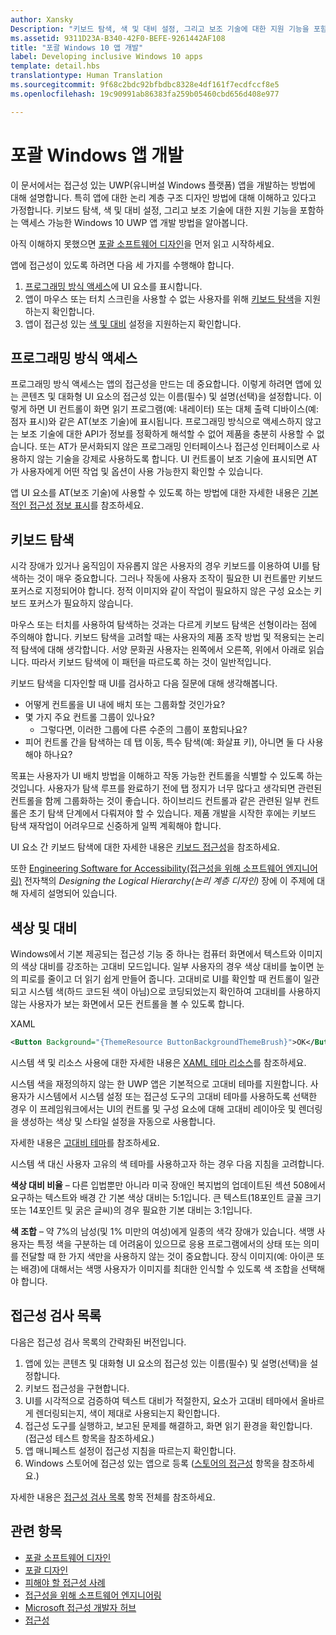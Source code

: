 ```yaml
---
author: Xansky
Description: "키보드 탐색, 색 및 대비 설정, 그리고 보조 기술에 대한 지원 기능을 포함하는 액세스 가능한 Windows 10 UWP 앱 개발 방법을 알아봅니다."
ms.assetid: 9311D23A-B340-42F0-BEFE-9261442AF108
title: "포괄 Windows 10 앱 개발"
label: Developing inclusive Windows 10 apps
template: detail.hbs
translationtype: Human Translation
ms.sourcegitcommit: 9f68c2bdc92bfbdbc8328e4df161f7ecdfccf8e5
ms.openlocfilehash: 19c90991ab86383fa259b05460cbd656d408e977

---
```


# 포괄 Windows 앱 개발  

이 문서에서는 접근성 있는 UWP(유니버설 Windows 플랫폼) 앱을 개발하는 방법에 대해 설명합니다. 특히 앱에 대한 논리 계층 구조 디자인 방법에 대해 이해하고 있다고 가정합니다. 키보드 탐색, 색 및 대비 설정, 그리고 보조 기술에 대한 지원 기능을 포함하는 액세스 가능한 Windows 10 UWP 앱 개발 방법을 알아봅니다.

아직 이해하지 못했으면 [포괄 소프트웨어 디자인](designing-inclusive-software.md)을 먼저 읽고 시작하세요.

앱에 접근성이 있도록 하려면 다음 세 가지를 수행해야 합니다.

1. [프로그래밍 방식 액세스](#programmatic-access)에 UI 요소를 표시합니다.
2. 앱이 마우스 또는 터치 스크린을 사용할 수 없는 사용자를 위해 [키보드 탐색](#keyboard-navigation)을 지원하는지 확인합니다.
3. 앱이 접근성 있는 [색 및 대비](#color-and-contrast) 설정을 지원하는지 확인합니다.

## 프로그래밍 방식 액세스  
프로그래밍 방식 액세스는 앱의 접근성을 만드는 데 중요합니다. 이렇게 하려면 앱에 있는 콘텐츠 및 대화형 UI 요소의 접근성 있는 이름(필수) 및 설명(선택)을 설정합니다. 이렇게 하면 UI 컨트롤이 화면 읽기 프로그램(예: 내레이터) 또는 대체 출력 디바이스(예: 점자 표시)와 같은 AT(보조 기술)에 표시됩니다. 프로그래밍 방식으로 액세스하지 않고는 보조 기술에 대한 API가 정보를 정확하게 해석할 수 없어 제품을 충분히 사용할 수 없습니다. 또는 AT가 문서화되지 않은 프로그래밍 인터페이스나 접근성 인터페이스로 사용하지 않는 기술을 강제로 사용하도록 합니다. UI 컨트롤이 보조 기술에 표시되면 AT가 사용자에게 어떤 작업 및 옵션이 사용 가능한지 확인할 수 있습니다.  

앱 UI 요소를 AT(보조 기술)에 사용할 수 있도록 하는 방법에 대한 자세한 내용은 [기본적인 접근성 정보 표시](basic-accessibility-information.md)를 참조하세요.

## 키보드 탐색  
시각 장애가 있거나 움직임이 자유롭지 않은 사용자의 경우 키보드를 이용하여 UI를 탐색하는 것이 매우 중요합니다. 그러나 작동에 사용자 조작이 필요한 UI 컨트롤만 키보드 포커스로 지정되어야 합니다. 정적 이미지와 같이 작업이 필요하지 않은 구성 요소는 키보드 포커스가 필요하지 않습니다.  

마우스 또는 터치를 사용하여 탐색하는 것과는 다르게 키보드 탐색은 선형이라는 점에 주의해야 합니다. 키보드 탐색을 고려할 때는 사용자의 제품 조작 방법 및 적용되는 논리적 탐색에 대해 생각합니다. 서양 문화권 사용자는 왼쪽에서 오른쪽, 위에서 아래로 읽습니다. 따라서 키보드 탐색에 이 패턴을 따르도록 하는 것이 일반적입니다.  

키보드 탐색을 디자인할 때 UI를 검사하고 다음 질문에 대해 생각해봅니다.
* 어떻게 컨트롤을 UI 내에 배치 또는 그룹화할 것인가요?
* 몇 가지 주요 컨트롤 그룹이 있나요?
    * 그렇다면, 이러한 그룹에 다른 수준의 그룹이 포함되나요?
*   피어 컨트롤 간을 탐색하는 데 탭 이동, 특수 탐색(예: 화살표 키), 아니면 둘 다 사용해야 하나요?

목표는 사용자가 UI 배치 방법을 이해하고 작동 가능한 컨트롤을 식별할 수 있도록 하는 것입니다. 사용자가 탐색 루프를 완료하기 전에 탭 정지가 너무 많다고 생각되면 관련된 컨트롤을 함께 그룹화하는 것이 좋습니다. 하이브리드 컨트롤과 같은 관련된 일부 컨트롤은 초기 탐색 단계에서 다뤄져야 할 수 있습니다. 제품 개발을 시작한 후에는 키보드 탐색 재작업이 어려우므로 신중하게 일찍 계획해야 합니다.  

UI 요소 간 키보드 탐색에 대한 자세한 내용은 [키보드 접근성](keyboard-accessibility.md)을 참조하세요.  

또한 [Engineering Software for Accessibility(접근성을 위해 소프트웨어 엔지니어링)](https://www.microsoft.com/download/details.aspx?id=19262) 전자책의 _Designing the Logical Hierarchy(논리 계층 디자인)_ 장에 이 주제에 대해 자세히 설명되어 있습니다.

## 색상 및 대비  
Windows에서 기본 제공되는 접근성 기능 중 하나는 컴퓨터 화면에서 텍스트와 이미지의 색상 대비를 강조하는 고대비 모드입니다. 일부 사용자의 경우 색상 대비를 높이면 눈의 피로를 줄이고 더 읽기 쉽게 만들어 줍니다. 고대비로 UI를 확인할 때 컨트롤이 일관되고 시스템 색(하드 코드된 색이 아님)으로 코딩되었는지 확인하여 고대비를 사용하지 않는 사용자가 보는 화면에서 모든 컨트롤을 볼 수 있도록 합니다.  

XAML
```xml
<Button Background="{ThemeResource ButtonBackgroundThemeBrush}">OK</Button>
```
시스템 색 및 리소스 사용에 대한 자세한 내용은 [XAML 테마 리소스](../controls-and-patterns/xaml-theme-resources.md)를 참조하세요.

시스템 색을 재정의하지 않는 한 UWP 앱은 기본적으로 고대비 테마를 지원합니다. 사용자가 시스템에서 시스템 설정 또는 접근성 도구의 고대비 테마를 사용하도록 선택한 경우 이 프레임워크에서는 UI의 컨트롤 및 구성 요소에 대해 고대비 레이아웃 및 렌더링을 생성하는 색상 및 스타일 설정을 자동으로 사용합니다.   

자세한 내용은 [고대비 테마](high-contrast-themes.md)를 참조하세요.  

시스템 색 대신 사용자 고유의 색 테마를 사용하고자 하는 경우 다음 지침을 고려합니다.  

**색상 대비 비율** – 다른 입법뿐만 아니라 미국 장애인 복지법의 업데이트된 섹션 508에서 요구하는 텍스트와 배경 간 기본 색상 대비는 5:1입니다. 큰 텍스트(18포인트 글꼴 크기 또는 14포인트 및 굵은 글씨)의 경우 필요한 기본 대비는 3:1입니다.  

**색 조합** – 약 7%의 남성(및 1% 미만의 여성)에게 일종의 색각 장애가 있습니다. 색맹 사용자는 특정 색을 구분하는 데 어려움이 있으므로 응용 프로그램에서의 상태 또는 의미를 전달할 때 한 가지 색만을 사용하지 않는 것이 중요합니다. 장식 이미지(예: 아이콘 또는 배경)에 대해서는 색맹 사용자가 이미지를 최대한 인식할 수 있도록 색 조합을 선택해야 합니다.  

## 접근성 검사 목록  
다음은 접근성 검사 목록의 간략화된 버전입니다.

1. 앱에 있는 콘텐츠 및 대화형 UI 요소의 접근성 있는 이름(필수) 및 설명(선택)을 설정합니다.
2. 키보드 접근성을 구현합니다.
3. UI를 시각적으로 검증하여 텍스트 대비가 적절한지, 요소가 고대비 테마에서 올바르게 렌더링되는지, 색이 제대로 사용되는지 확인합니다.
4. 접근성 도구를 실행하고, 보고된 문제를 해결하고, 화면 읽기 환경을 확인합니다. (접근성 테스트 항목을 참조하세요.)
5. 앱 매니페스트 설정이 접근성 지침을 따르는지 확인합니다.
6. Windows 스토어에 접근성 있는 앱으로 등록 ([스토어의 접근성](accessibility-in-the-store.md) 항목을 참조하세요.)

자세한 내용은 [접근성 검사 목록](accessibility-checklist.md) 항목 전체를 참조하세요.

## 관련 항목  
* [포괄 소프트웨어 디자인](designing-inclusive-software.md)  
* [포괄 디자인](http://design.microsoft.com/inclusive)
* [피해야 할 접근성 사례](practices-to-avoid.md)
* [접근성을 위해 소프트웨어 엔지니어링](https://www.microsoft.com/download/details.aspx?id=19262)
* [Microsoft 접근성 개발자 허브](https://msdn.microsoft.com/enable)
* [접근성](accessibility.md)



<!--HONumber=Aug16_HO3-->


